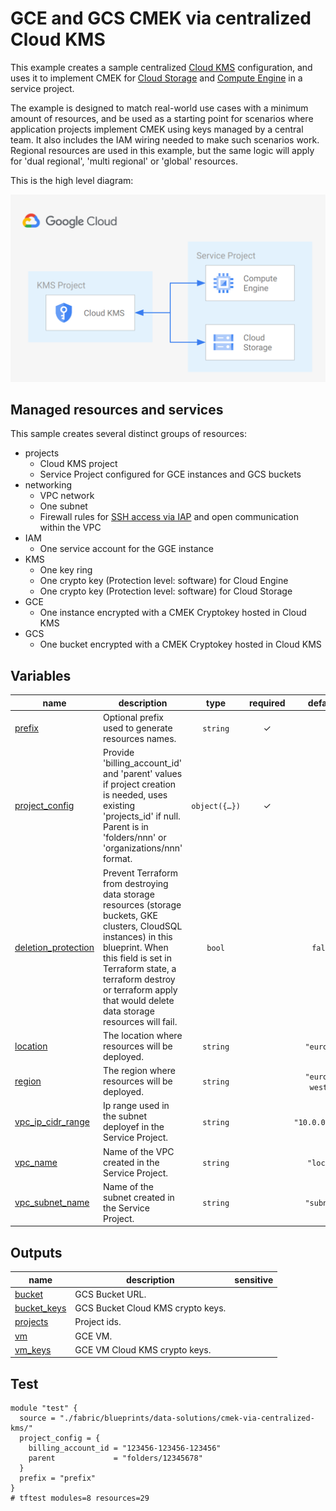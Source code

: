 # GCE and GCS CMEK via centralized Cloud KMS

This example creates a sample centralized [Cloud KMS](https://cloud.google.com/kms?hl=it) configuration, and uses it to implement CMEK for [Cloud Storage](https://cloud.google.com/storage/docs/encryption/using-customer-managed-keys) and [Compute Engine](https://cloud.google.com/compute/docs/disks/customer-managed-encryption) in a service project.

The example is designed to match real-world use cases with a minimum amount of resources, and be used as a starting point for scenarios where application projects implement CMEK using keys managed by a central team. It also includes the IAM wiring needed to make such scenarios work. Regional resources are used in this example, but the same logic will apply for 'dual regional', 'multi regional' or 'global' resources.

This is the high level diagram:

![High-level diagram](diagram.png "High-level diagram")

## Managed resources and services

This sample creates several distinct groups of resources:

- projects
  - Cloud KMS project
  - Service Project configured for GCE instances and GCS buckets
- networking
  - VPC network
  - One subnet
  - Firewall rules for [SSH access via IAP](https://cloud.google.com/iap/docs/using-tcp-forwarding) and open communication within the VPC
- IAM
  - One service account for the GGE instance
- KMS
  - One key ring
  - One crypto key (Protection level: software) for Cloud Engine
  - One crypto key (Protection level: software) for Cloud Storage
- GCE
  - One instance encrypted with a CMEK Cryptokey hosted in Cloud KMS
- GCS
  - One bucket encrypted with a CMEK Cryptokey hosted in Cloud KMS
<!-- BEGIN TFDOC -->
## Variables

| name | description | type | required | default |
|---|---|:---:|:---:|:---:|
| [prefix](variables.tf#L28) | Optional prefix used to generate resources names. | <code>string</code> | ✓ |  |
| [project_config](variables.tf#L34) | Provide 'billing_account_id' and 'parent' values if project creation is needed, uses existing 'projects_id' if null. Parent is in 'folders/nnn' or 'organizations/nnn' format. | <code title="object&#40;&#123;&#10;  billing_account_id &#61; optional&#40;string, null&#41;&#10;  parent             &#61; optional&#40;string, null&#41;&#10;  project_ids &#61; optional&#40;object&#40;&#123;&#10;    encryption &#61; string&#10;    service    &#61; string&#10;    &#125;&#41;, &#123;&#10;    encryption &#61; &#34;encryption&#34;,&#10;    service    &#61; &#34;service&#34;&#10;    &#125;&#10;  &#41;&#10;&#125;&#41;">object&#40;&#123;&#8230;&#125;&#41;</code> | ✓ |  |
| [deletion_protection](variables.tf#L15) | Prevent Terraform from destroying data storage resources (storage buckets, GKE clusters, CloudSQL instances) in this blueprint. When this field is set in Terraform state, a terraform destroy or terraform apply that would delete data storage resources will fail. | <code>bool</code> |  | <code>false</code> |
| [location](variables.tf#L22) | The location where resources will be deployed. | <code>string</code> |  | <code>&#34;europe&#34;</code> |
| [region](variables.tf#L51) | The region where resources will be deployed. | <code>string</code> |  | <code>&#34;europe-west1&#34;</code> |
| [vpc_ip_cidr_range](variables.tf#L57) | Ip range used in the subnet deployef in the Service Project. | <code>string</code> |  | <code>&#34;10.0.0.0&#47;20&#34;</code> |
| [vpc_name](variables.tf#L63) | Name of the VPC created in the Service Project. | <code>string</code> |  | <code>&#34;local&#34;</code> |
| [vpc_subnet_name](variables.tf#L69) | Name of the subnet created in the Service Project. | <code>string</code> |  | <code>&#34;subnet&#34;</code> |

## Outputs

| name | description | sensitive |
|---|---|:---:|
| [bucket](outputs.tf#L15) | GCS Bucket URL. |  |
| [bucket_keys](outputs.tf#L20) | GCS Bucket Cloud KMS crypto keys. |  |
| [projects](outputs.tf#L25) | Project ids. |  |
| [vm](outputs.tf#L33) | GCE VM. |  |
| [vm_keys](outputs.tf#L41) | GCE VM Cloud KMS crypto keys. |  |
<!-- END TFDOC -->
## Test

```hcl
module "test" {
  source = "./fabric/blueprints/data-solutions/cmek-via-centralized-kms/"
  project_config = {
    billing_account_id = "123456-123456-123456"
    parent             = "folders/12345678"
  }
  prefix = "prefix"
}
# tftest modules=8 resources=29
```
